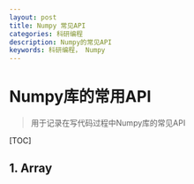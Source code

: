 ```yaml
---
layout: post
title: Numpy 常见API
categories: 科研编程
description: Numpy的常见API
keywords: 科研编程， Numpy
---
```


# Numpy库的常用API

> 用于记录在写代码过程中Numpy库的常见API

[TOC]

## 1. Array

